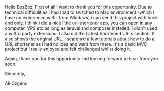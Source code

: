 Hello BozBoz,
First of all i want to thank you for this opportunity.
Due to technical difficulities i had (had to switched to Mac environment -which i have no experience with- from Windows) i can send this project with back-end only.
I think i did a nice little url-shortener app, you can open in any computer, VPS etc as long as laravel and composer installed.
I didn't used any 3rd party extensions.
I also did the Latest Shortened URLs section. It also shows the original URL.
I searched a few tutorials about how to do a URL shortener as i had no idea and went from there.
It's a basic MVC project but i really enjoyed and felt challenged whilst doing it.

Again, thank you for this opportunity and looking forward to hear from you soon.

Sincerely,

Ali Ozgenc

